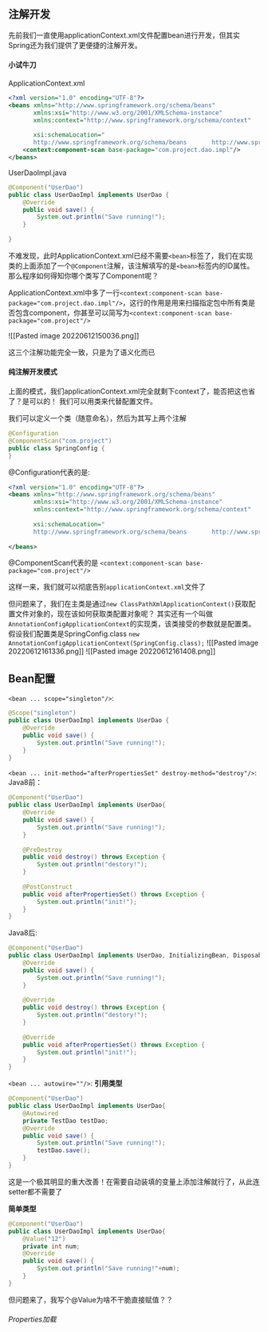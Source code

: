 ## 注解开发
先前我们一直使用applicationContext.xml文件配置bean进行开发，但其实Spring还为我们提供了更便捷的注解开发。

#### 小试牛刀
ApplicationContext.xml
```xml
<?xml version="1.0" encoding="UTF-8"?>  
<beans xmlns="http://www.springframework.org/schema/beans"  
       xmlns:xsi="http://www.w3.org/2001/XMLSchema-instance"  
       xmlns:context="http://www.springframework.org/schema/context"  
  
       xsi:schemaLocation="  
       http://www.springframework.org/schema/beans       http://www.springframework.org/schema/beans/spring-beans.xsd       http://www.springframework.org/schema/context       http://www.springframework.org/schema/context/spring-context.xsd">  
    <context:component-scan base-package="com.project.dao.impl"/>  
</beans>
```

UserDaoImpl.java
```java
@Component("UserDao")  
public class UserDaoImpl implements UserDao {  
    @Override  
    public void save() {  
        System.out.println("Save running!");  
    }  
  
}
```

不难发现，此时ApplicationContext.xml已经不需要`<bean>`标签了，我们在实现类的上面添加了一个`@Component`注解，该注解填写的是`<bean>`标签内的ID属性。那么程序如何得知你哪个类写了Component呢？

ApplicationContext.xml中多了一行`<context:component-scan base-package="com.project.dao.impl"/>`，这行的作用是用来扫描指定包中所有类是否包含component，你甚至可以简写为`<context:component-scan base-package="com.project"/>`

![[Pasted image 20220612150036.png]]

这三个注解功能完全一致，只是为了语义化而已

#### 纯注解开发模式
上面的模式，我们applicationContext.xml完全就剩下context了，能否把这也省了？是可以的！
我们可以用类来代替配置文件。

我们可以定义一个类（随意命名），然后为其写上两个注解
```java
@Configuration  
@ComponentScan("com.project")  
public class SpringConfig {  
}
```

@Configuration代表的是:
```xml
<?xml version="1.0" encoding="UTF-8"?>  
<beans xmlns="http://www.springframework.org/schema/beans"  
       xmlns:xsi="http://www.w3.org/2001/XMLSchema-instance"  
       xmlns:context="http://www.springframework.org/schema/context"  
  
       xsi:schemaLocation="  
       http://www.springframework.org/schema/beans       http://www.springframework.org/schema/beans/spring-beans.xsd       http://www.springframework.org/schema/context       http://www.springframework.org/schema/context/spring-context.xsd">  
  
</beans>
```

@ComponentScan代表的是
`<context:component-scan base-package="com.project"/>`

这样一来，我们就可以彻底告别`applicationContext.xml`文件了

但问题来了，我们在主类是通过`new ClassPathXmlApplicationContext()`获取配置文件对象的，现在该如何获取类配置对象呢？
其实还有一个叫做`AnnotationConfigApplicationContext`的实现类，该类接受的参数就是配置类。假设我们配置类是SpringConfig.class
`new AnnotationConfigApplicationContext(SpringConfig.class);`
![[Pasted image 20220612161336.png]]
![[Pasted image 20220612161408.png]]

## Bean配置
`<bean ... scope="singleton"/>`:
```java
@Scope("singleton")  
public class UserDaoImpl implements UserDao {  
    @Override  
    public void save() {  
        System.out.println("Save running!");  
    }  
}
```

`<bean ... init-method="afterPropertiesSet" destroy-method="destroy"/>`:
Java8前：
```java
@Component("UserDao")  
public class UserDaoImpl implements UserDao{  
    @Override  
    public void save() {  
        System.out.println("Save running!");  
    }  
  
    @PreDestroy  
    public void destroy() throws Exception {  
        System.out.println("destory!");  
    }  
  
    @PostConstruct  
    public void afterPropertiesSet() throws Exception {  
        System.out.println("init!");  
    }  
}
```

Java8后:
```java
@Component("UserDao")  
public class UserDaoImpl implements UserDao, InitializingBean, DisposableBean {  
    @Override  
    public void save() {  
        System.out.println("Save running!");  
    }  
  
    @Override  
    public void destroy() throws Exception {  
        System.out.println("destory!");  
    }  
  
    @Override  
    public void afterPropertiesSet() throws Exception {  
        System.out.println("init!");  
    }  
}
```

`<bean ... autowire=""/>`:
**引用类型**
```java
@Component("UserDao")  
public class UserDaoImpl implements UserDao{  
    @Autowired  
    private TestDao testDao;  
    @Override  
    public void save() {  
        System.out.println("Save running!");  
        testDao.save();  
    }  
}
```
这是一个极其明显的重大改善！在需要自动装填的变量上添加注解就行了，从此连setter都不需要了

**简单类型**
```java
@Component("UserDao")  
public class UserDaoImpl implements UserDao{  
    @Value("12")  
    private int num;  
    @Override  
    public void save() {  
        System.out.println("Save running!"+num);  
    }  
}
```
但问题来了，我写个@Value为啥不干脆直接赋值？？

###### Properties加载